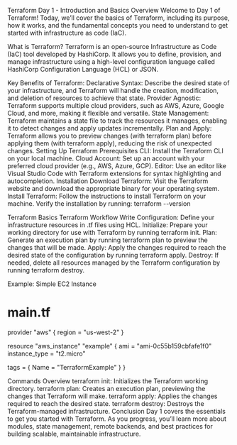 Terraform Day 1 - Introduction and Basics
Overview
Welcome to Day 1 of Terraform! Today, we’ll cover the basics of Terraform, including its purpose, how it works, and the fundamental concepts you need to understand to get started with infrastructure as code (IaC).

What is Terraform?
Terraform is an open-source Infrastructure as Code (IaC) tool developed by HashiCorp. It allows you to define, provision, and manage infrastructure using a high-level configuration language called HashiCorp Configuration Language (HCL) or JSON.

Key Benefits of Terraform:
Declarative Syntax: Describe the desired state of your infrastructure, and Terraform will handle the creation, modification, and deletion of resources to achieve that state.
Provider Agnostic: Terraform supports multiple cloud providers, such as AWS, Azure, Google Cloud, and more, making it flexible and versatile.
State Management: Terraform maintains a state file to track the resources it manages, enabling it to detect changes and apply updates incrementally.
Plan and Apply: Terraform allows you to preview changes (with terraform plan) before applying them (with terraform apply), reducing the risk of unexpected changes.
Setting Up Terraform
Prerequisites
CLI: Install the Terraform CLI on your local machine.
Cloud Account: Set up an account with your preferred cloud provider (e.g., AWS, Azure, GCP).
Editor: Use an editor like Visual Studio Code with Terraform extensions for syntax highlighting and autocompletion.
Installation
Download Terraform: Visit the Terraform website and download the appropriate binary for your operating system.
Install Terraform: Follow the instructions to install Terraform on your machine. Verify the installation by running:
terraform --version

Terraform Basics
Terraform Workflow
Write Configuration: Define your infrastructure resources in .tf files using HCL.
Initialize: Prepare your working directory for use with Terraform by running terraform init.
Plan: Generate an execution plan by running terraform plan to preview the changes that will be made.
Apply: Apply the changes required to reach the desired state of the configuration by running terraform apply.
Destroy: If needed, delete all resources managed by the Terraform configuration by running terraform destroy.


Example: Simple EC2 Instance

# main.tf
provider "aws" {
  region = "us-west-2"
}

resource "aws_instance" "example" {
  ami           = "ami-0c55b159cbfafe1f0"
  instance_type = "t2.micro"

  tags = {
    Name = "TerraformExample"
  }
}

Commands Overview
terraform init: Initializes the Terraform working directory.
terraform plan: Creates an execution plan, previewing the changes that Terraform will make.
terraform apply: Applies the changes required to reach the desired state.
terraform destroy: Destroys the Terraform-managed infrastructure.
Conclusion
Day 1 covers the essentials to get you started with Terraform. As you progress, you’ll learn more about modules, state management, remote backends, and best practices for building scalable, maintainable infrastructure.